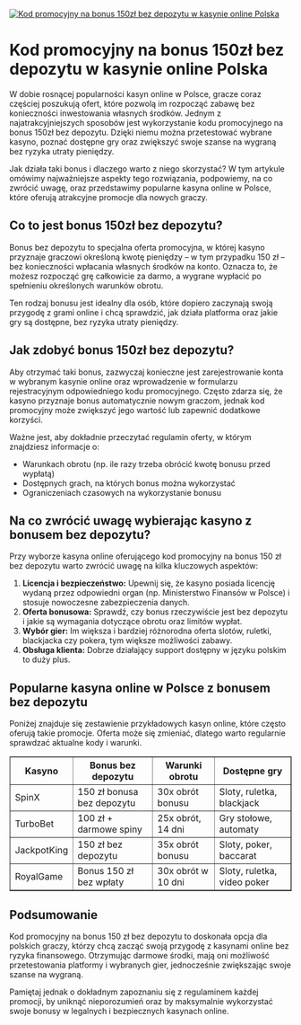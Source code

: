 [![Kod promocyjny na bonus 150zł bez depozytu w kasynie online Polska](https://123-caf.pages.dev/gitsignup.png)](https://vrmoo.ru/Bt82HjjY)

<h1>Kod promocyjny na bonus 150zł bez depozytu w kasynie online Polska</h1> <p>W dobie rosnącej popularności kasyn online w Polsce, gracze coraz częściej poszukują ofert, które pozwolą im rozpocząć zabawę bez konieczności inwestowania własnych środków. Jednym z najatrakcyjniejszych sposobów jest wykorzystanie kodu promocyjnego na bonus 150zł bez depozytu. Dzięki niemu można przetestować wybrane kasyno, poznać dostępne gry oraz zwiększyć swoje szanse na wygraną bez ryzyka utraty pieniędzy.</p> <p>Jak działa taki bonus i dlaczego warto z niego skorzystać? W tym artykule omówimy najważniejsze aspekty tego rozwiązania, podpowiemy, na co zwrócić uwagę, oraz przedstawimy popularne kasyna online w Polsce, które oferują atrakcyjne promocje dla nowych graczy.</p>  <h2>Co to jest bonus 150zł bez depozytu?</h2> <p>Bonus bez depozytu to specjalna oferta promocyjna, w której kasyno przyznaje graczowi określoną kwotę pieniędzy – w tym przypadku 150 zł – bez konieczności wpłacania własnych środków na konto. Oznacza to, że możesz rozpocząć grę całkowicie za darmo, a wygrane wypłacić po spełnieniu określonych warunków obrotu.</p> <p>Ten rodzaj bonusu jest idealny dla osób, które dopiero zaczynają swoją przygodę z grami online i chcą sprawdzić, jak działa platforma oraz jakie gry są dostępne, bez ryzyka utraty pieniędzy.</p>  <h2>Jak zdobyć bonus 150zł bez depozytu?</h2> <p>Aby otrzymać taki bonus, zazwyczaj konieczne jest zarejestrowanie konta w wybranym kasynie online oraz wprowadzenie w formularzu rejestracyjnym odpowiedniego kodu promocyjnego. Często zdarza się, że kasyno przyznaje bonus automatycznie nowym graczom, jednak kod promocyjny może zwiększyć jego wartość lub zapewnić dodatkowe korzyści.</p> <p>Ważne jest, aby dokładnie przeczytać regulamin oferty, w którym znajdziesz informacje o:</p> <ul>   <li>Warunkach obrotu (np. ile razy trzeba obrócić kwotę bonusu przed wypłatą)</li>   <li>Dostępnych grach, na których bonus można wykorzystać</li>   <li>Ograniczeniach czasowych na wykorzystanie bonusu</li> </ul>  <h2>Na co zwrócić uwagę wybierając kasyno z bonusem bez depozytu?</h2> <p>Przy wyborze kasyna online oferującego kod promocyjny na bonus 150 zł bez depozytu warto zwrócić uwagę na kilka kluczowych aspektów:</p> <ol>   <li><strong>Licencja i bezpieczeństwo:</strong> Upewnij się, że kasyno posiada licencję wydaną przez odpowiedni organ (np. Ministerstwo Finansów w Polsce) i stosuje nowoczesne zabezpieczenia danych.</li>   <li><strong>Oferta bonusowa:</strong> Sprawdź, czy bonus rzeczywiście jest bez depozytu i jakie są wymagania dotyczące obrotu oraz limitów wypłat.</li>   <li><strong>Wybór gier:</strong> Im większa i bardziej różnorodna oferta slotów, ruletki, blackjacka czy pokera, tym większe możliwości zabawy.</li>   <li><strong>Obsługa klienta:</strong> Dobrze działający support dostępny w języku polskim to duży plus.</li> </ol>  <h2>Popularne kasyna online w Polsce z bonusem bez depozytu</h2> <p>Poniżej znajduje się zestawienie przykładowych kasyn online, które często oferują takie promocje. Oferta może się zmieniać, dlatego warto regularnie sprawdzać aktualne kody i warunki.</p>  <table border="1" cellpadding="10" cellspacing="0" style="border-collapse: collapse; width: 100%; max-width: 700px;">   <thead>     <tr>       <th>Kasyno</th>       <th>Bonus bez depozytu</th>       <th>Warunki obrotu</th>       <th>Dostępne gry</th>     </tr>   </thead>   <tbody>     <tr>       <td>SpinX</td>       <td>150 zł bonusa bez depozytu</td>       <td>30x obrót bonusu</td>       <td>Sloty, ruletka, blackjack</td>     </tr>     <tr>       <td>TurboBet</td>       <td>100 zł + darmowe spiny</td>       <td>25x obrót, 14 dni</td>       <td>Gry stołowe, automaty</td>     </tr>     <tr>       <td>JackpotKing</td>       <td>150 zł bez depozytu</td>       <td>35x obrót bonusu</td>       <td>Sloty, poker, baccarat</td>     </tr>     <tr>       <td>RoyalGame</td>       <td>Bonus 150 zł bez wpłaty</td>       <td>30x obrót w 10 dni</td>       <td>Sloty, ruletka, video poker</td>     </tr>   </tbody> </table>  <h2>Podsumowanie</h2> <p>Kod promocyjny na bonus 150 zł bez depozytu to doskonała opcja dla polskich graczy, którzy chcą zacząć swoją przygodę z kasynami online bez ryzyka finansowego. Otrzymując darmowe środki, mają oni możliwość przetestowania platformy i wybranych gier, jednocześnie zwiększając swoje szanse na wygraną.</p> <p>Pamiętaj jednak o dokładnym zapoznaniu się z regulaminem każdej promocji, by uniknąć nieporozumień oraz by maksymalnie wykorzystać swoje bonusy w legalnych i bezpiecznych kasynach online.</p>